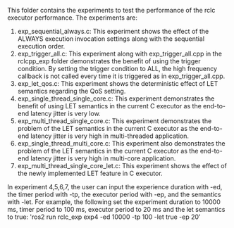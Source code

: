 This folder contains the experiments to test the performance of the rclc executor performance. The experiments are:
1. exp_sequential_always.c: This experiment shows the effect of the ALWAYS execution invocation settings along with the sequential execution order.
2. exp_trigger_all.c: This experiment along with exp_trigger_all.cpp in the rclcpp_exp folder demonstrates the benefit of using the trigger condition. By setting the trigger condition to ALL, the high frequency callback is not called every time it is triggered as in exp_trigger_all.cpp.
3. exp_let_qos.c: This experiment shows the deterministic effect of LET semantics regarding the QoS setting.
4. exp_single_thread_single_core.c: This experiment demonstrates the benefit of using LET semantics in the current C executor as the end-to-end latency jitter is very low.
5. exp_multi_thread_single_core.c: This experiment demonstrates the problem of the LET semantics in the current C executor as the end-to-end latency jitter is very high in multi-threaded application.
6. exp_single_thread_multi_core.c: This experiment also demonstrates the problem of the LET semantics in the current C executor as the end-to-end latency jitter is very high in multi-core application.
7. exp_multi_thread_single_core_let.c: This experiment shows the effect of the newly implemented LET feature in C executor.

In experiment 4,5,6,7, the user can input the experience duration with -ed, the timer period with -tp, the executor period with -ep, and the semantics with -let. For example, the following set the experiment duration to 10000 ms, timer period to 100 ms, executor period to 20 ms and the let semantics to true:
'ros2 run rclc_exp exp4 -ed 10000 -tp 100 -let true -ep 20'